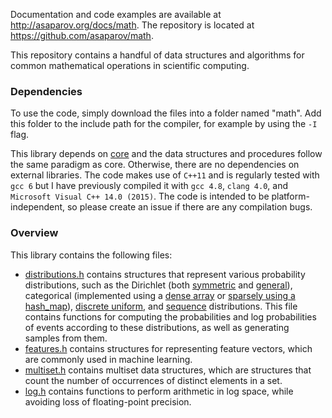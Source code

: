 Documentation and code examples are available at <http://asaparov.org/docs/math>. The repository is located at <https://github.com/asaparov/math>.

This repository contains a handful of data structures and algorithms for common mathematical operations in scientific computing.

### Dependencies

To use the code, simply download the files into a folder named "math". Add this folder to the include path for the compiler, for example by using the `-I` flag.

This library depends on [core](https://github.com/asaparov/core) and the data structures and procedures follow the same paradigm as core. Otherwise, there are no dependencies on external libraries. The code makes use of `C++11` and is regularly tested with `gcc 6` but I have previously compiled it with `gcc 4.8`, `clang 4.0`, and `Microsoft Visual C++ 14.0 (2015)`. The code is intended to be platform-independent, so please create an issue if there are any compilation bugs.

### Overview

This library contains the following files:
 - [distributions.h](http://asaparov.org/docs/math/distributions.h.html) contains structures that represent various probability distributions, such as the Dirichlet (both <a href="http://asaparov.org/docs/math/distributions.h.html#struct symmetric_dirichlet">symmetric</a> and <a href="http://asaparov.org/docs/math/distributions.h.html#struct dirichlet">general</a>), categorical (implemented using a <a href="http://asaparov.org/docs/math/distributions.h.html#struct dense_categorical">dense array</a> or <a href="http://asaparov.org/docs/math/distributions.h.html#struct sparse_categorical">sparsely using a hash_map</a>), <a href="http://asaparov.org/docs/math/distributions.h.html#struct uniform_distribution">discrete uniform</a>, and <a href="http://asaparov.org/docs/math/distributions.h.html#struct uniform_distribution">sequence</a> distributions. This file contains functions for computing the probabilities and log probabilities of events according to these distributions, as well as generating samples from them.
 - [features.h](http://asaparov.org/docs/math/features.h.html) contains structures for representing feature vectors, which are commonly used in machine learning.
 - [multiset.h](http://asaparov.org/docs/math/multiset.h.html) contains multiset data structures, which are structures that count the number of occurrences of distinct elements in a set.
 - [log.h](http://asaparov.org/docs/math/log.h.html) contains functions to perform arithmetic in log space, while avoiding loss of floating-point precision.
